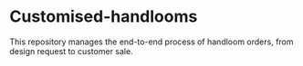 # Customised-handlooms
This repository manages the end-to-end process of handloom orders, from design request to customer sale.

